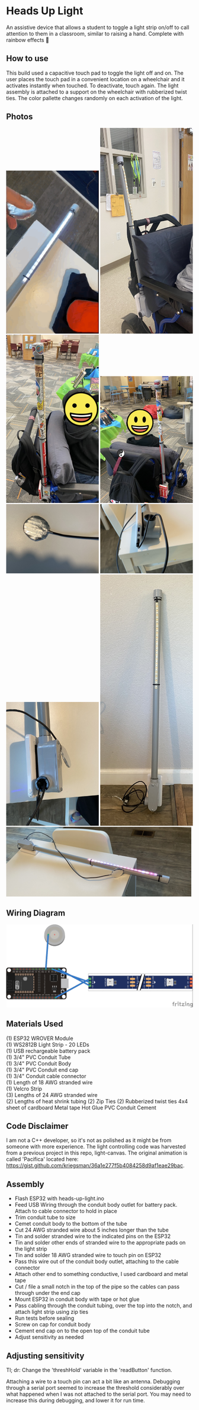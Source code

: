 # Heads Up Light
An assistive device that allows a student to toggle a light strip on/off to call attention to them in a classroom, similar to raising a hand. Complete with rainbow effects :rainbow:

## How to use
This build used a capacitive touch pad to toggle the light off and on. The user places the touch pad in a convenient location on a wheelchair and it activates instantly when touched. To deactivate, touch again. The light assembly is attached to a support on the wheelchair with rubberized twist ties. The color pallette changes randomly on each activation of the light.

## Photos
<img src="./images/light-gif.gif" width="250"> <img src="./images/completed_1.jpeg" width="250"> <img src="./images/completed_2.jpeg" width="250"> <img src="./images/completed_3.jpeg" width="250"> <img src="./images/completed_4.jpeg" width="250"> <img src="./images/completed_5.jpeg" width="250"> <img src="./images/completed_6.jpeg" width="250"> <img src="./images/completed_8.jpeg" width="250"> <img src="./images/completed_7.jpeg" width="500">


## Wiring Diagram
![Wiring Diagram](./images/fritzing-sketch.jpg)

## Materials Used
(1) ESP32 WROVER Module  
(1) WS2812B Light Strip - 20 LEDs  
(1) USB rechargeable battery pack  
(1) 3/4" PVC Conduit Tube  
(1) 3/4" PVC Conduit Body  
(1) 3/4" PVC Conduit end cap  
(1) 3/4" Conduit cable connector  
(1) Length of 18 AWG stranded wire  
(1) Velcro Strip  
(3) Lengths of 24 AWG stranded wire  
(2) Lengths of heat shrink tubing 
(2) Zip Ties
(2) Rubberized twist ties
4x4 sheet of cardboard 
Metal tape
Hot Glue
PVC Conduit Cement

## Code Disclaimer
I am not a C++ developer, so it's not as polished as it might be from someone with more experience. The light controlling code was harvested from a previous project in this repo, light-canvas. The original animation is called 'Pacifica' located here: https://gist.github.com/kriegsman/36a1e277f5b4084258d9af1eae29bac. 

## Assembly
- Flash ESP32 with heads-up-light.ino
- Feed USB Wiring through the conduit body outlet for battery pack. Attach to cable connector to hold in place
- Trim conduit tube to size
- Cemet conduit body to the bottom of the tube
- Cut 24 AWG stranded wire about 5 inches longer than the tube
- Tin and solder stranded wire to the indicated pins on the ESP32
- Tin and solder other ends of stranded wire to the appropriate pads on the light strip
- Tin and solder 18 AWG stranded wire to touch pin on ESP32
- Pass this wire out of the conduit body outlet, attaching to the cable connector
- Attach other end to something conductive, I used cardboard and metal tape
- Cut / file a small notch in the top of the pipe so the cables can pass through under the end cap
- Mount ESP32 in conduit body with tape or hot glue
- Pass cabling through the conduit tubing, over the top into the notch, and attach light strip using zip ties
- Run tests before sealing
- Screw on cap for conduit body
- Cement end cap on to the open top of the conduit tube
- Adjust sensitivity as needed

## Adjusting sensitivity
Tl; dr: Change the 'threshHold' variable in the 'readButton' function.

Attaching a wire to a touch pin can act a bit like an antenna. Debugging through a serial port seemed to increase the threshold considerably over what happened when I was not attached to the serial port. You may need to increase this during debugging, and lower it for run time.